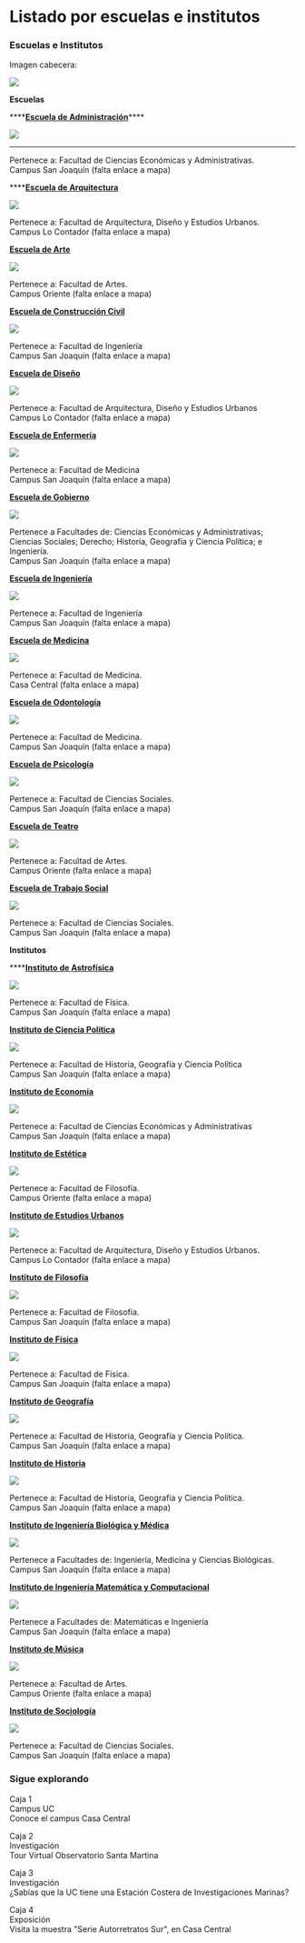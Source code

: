 # Listado por escuelas e institutos

### Escuelas e Institutos

Imagen cabecera:

![](../.gitbook/assets/facultades_introduccionopcion4.JPG)

  


**Escuelas**

\*\*\*\*[**Escuela de Administración**](https://escueladeadministracion.uc.cl/)\*\*\*\*

![](../.gitbook/assets/escuela_administracion.jpg)

  
****  
Pertenece a: Facultad de Ciencias Económicas y Administrativas.  
Campus San Joaquín \(falta enlace a mapa\)

\*\*\*\*[**Escuela de Arquitectura**](http://arquitectura.uc.cl/)

![](../.gitbook/assets/escuela_arquitectura.jpg)

  
Pertenece a: Facultad de Arquitectura, Diseño y Estudios Urbanos.  
Campus Lo Contador \(falta enlace a mapa\)  
  
[**Escuela de Arte**](http://escuelaarte.uc.cl/)

![](../.gitbook/assets/escuela_arte.jpg)

  
Pertenece a: Facultad de Artes.  
Campus Oriente \(falta enlace a mapa\)  
  
[**Escuela de Construcción Civil**](http://construccioncivil.uc.cl/)

![](../.gitbook/assets/escuela_construccion_civil.JPG)

  
Pertenece a: Facultad de Ingeniería  
Campus San Joaquín \(falta enlace a mapa\)  
  
[**Escuela de Diseño**](http://diseno.uc.cl/)

![](../.gitbook/assets/escuela_diseno.jpg)

  
Pertenece a: Facultad de Arquitectura, Diseño y Estudios Urbanos  
Campus Lo Contador \(falta enlace a mapa\)  
  
[**Escuela de Enfermería**](http://enfermeria.uc.cl/)

![](../.gitbook/assets/escuela_enfermeria.JPG)

  
Pertenece a: Facultad de Medicina  
Campus San Joaquín \(falta enlace a mapa\)  
  
[**Escuela de Gobierno**](http://gobierno.uc.cl/es/)

![](../.gitbook/assets/escuela_gobierno.jpg)

  
Pertenece a Facultades de: Ciencias Económicas y Administrativas; Ciencias Sociales; Derecho; Historia, Geografía y Ciencia Política; e Ingeniería.  
Campus San Joaquín \(falta enlace a mapa\)  
  
[**Escuela de Ingeniería**](https://www.ing.uc.cl/)

![](../.gitbook/assets/escuela_ingenieria%20%281%29.JPG)

  
Pertenece a: Facultad de Ingeniería  
Campus San Joaquín \(falta enlace a mapa\)  
  
[**Escuela de Medicina**](https://medicina.uc.cl/)

![](../.gitbook/assets/escuela_medicina.jpg)

  
Pertenece a: Facultad de Medicina.  
Casa Central \(falta enlace a mapa\)  
  
[**Escuela de Odontología**](http://odontologia.uc.cl/)

![](../.gitbook/assets/escuela_odontologia.JPG)

  
Pertenece a: Facultad de Medicina.  
Campus San Joaquín \(falta enlace a mapa\)  
  
[**Escuela de Psicología**](http://www.psicologia.uc.cl/)

![](../.gitbook/assets/escuela_psicologia.JPG)

  
Pertenece a: Facultad de Ciencias Sociales.  
Campus San Joaquín \(falta enlace a mapa\)  
  
[**Escuela de Teatro**](http://teatrouc.uc.cl/)

![](../.gitbook/assets/escuela-teatro.jpg)

  
Pertenece a: Facultad de Artes.  
Campus Oriente \(falta enlace a mapa\)  
  
[**Escuela de Trabajo Social**](http://trabajosocial.uc.cl/)

![](../.gitbook/assets/escuela_trabajosocial.jpg)

  
Pertenece a: Facultad de Ciencias Sociales.  
Campus San Joaquín \(falta enlace a mapa\)

**Institutos**

\*\*\*\*[**Instituto de Astrofísica**](http://astro.uc.cl/)

![](../.gitbook/assets/instituto_astrofisica.jpg)

  
Pertenece a: Facultad de Física.  
Campus San Joaquín \(falta enlace a mapa\)  
  
[**Instituto de Ciencia Política**](http://www.cienciapolitica.uc.cl/)

![](../.gitbook/assets/instituto_ciencia_politica.jpg)

  
Pertenece a: Facultad de Historia, Geografía y Ciencia Política  
Campus San Joaquín \(falta enlace a mapa\)  
  
[**Instituto de Economía**](http://economia.uc.cl/)

![](../.gitbook/assets/instituto_de_economia.jpg)

  
Pertenece a: Facultad de Ciencias Económicas y Administrativas  
Campus San Joaquín \(falta enlace a mapa\)  
  
[**Instituto de Estética**](http://estetica.uc.cl/)

![](../.gitbook/assets/instituto_estetica.png)

  
Pertenece a: Facultad de Filosofía.  
Campus Oriente \(falta enlace a mapa\)  
  
[**Instituto de Estudios Urbanos**](http://estudiosurbanos.uc.cl/)

![](../.gitbook/assets/instituto_estudios_urbanos.jpg)

  
Pertenece a: Facultad de Arquitectura, Diseño y Estudios Urbanos.  
Campus Lo Contador \(falta enlace a mapa\)  
  
[**Instituto de Filosofía**](http://filosofia.uc.cl/)

![](../.gitbook/assets/instituto_filosofia.jpg)

  
Pertenece a: Facultad de Filosofía.  
Campus San Joaquín \(falta enlace a mapa\)  
  
[**Instituto de Física**](http://fisica.uc.cl/)

![](../.gitbook/assets/instituto_fisica.JPG)

  
Pertenece a: Facultad de Física.  
Campus San Joaquín \(falta enlace a mapa\)  
  
[**Instituto de Geografía**](http://geografia.uc.cl/?server=1)

![](../.gitbook/assets/instituto_geografia.JPG)

  
Pertenece a: Facultad de Historia, Geografía y Ciencia Política.  
Campus San Joaquín \(falta enlace a mapa\)  
  
[**Instituto de Historia**](http://historia.uc.cl/)

![](../.gitbook/assets/instituto_historia.jpg)

  
Pertenece a: Facultad de Historia, Geografía y Ciencia Política.  
Campus San Joaquín \(falta enlace a mapa\)  
  
[**Instituto de Ingeniería Biológica y Médica**](http://ingenieriabiologicaymedica.uc.cl/es/)

![](../.gitbook/assets/inst_ing_biologica_y_medica.JPG)

  
Pertenece a Facultades de: Ingeniería, Medicina y Ciencias Biológicas.  
Campus San Joaquín \(falta enlace a mapa\)  
  
[**Instituto de Ingeniería Matemática y Computacional**](http://imc.uc.cl/)

![](../.gitbook/assets/instituto_ing_matematica_computacional.jpg)

  
Pertenece a Facultades de: Matemáticas e Ingeniería  
Campus San Joaquín \(falta enlace a mapa\)  
  
[**Instituto de Música**](http://musica.uc.cl/)

![](../.gitbook/assets/instituto_musica.JPG)

  
Pertenece a: Facultad de Artes.  
Campus Oriente \(falta enlace a mapa\)  
  
[**Instituto de Sociología**](http://sociologia.uc.cl/)

![](../.gitbook/assets/instituto_sociologia.jpg)

  
Pertenece a: Facultad de Ciencias Sociales.  
Campus San Joaquín \(falta enlace a mapa\)

### Sigue explorando

Caja 1  
Campus UC  
Conoce el campus Casa Central

Caja 2  
Investigación  
Tour Virtual Observatorio Santa Martina

Caja 3  
Investigación  
¿Sabías que la UC tiene una Estación Costera de Investigaciones Marinas?

Caja 4  
Exposición  
Visita la muestra "Serie Autorretratos Sur", en Casa Central



